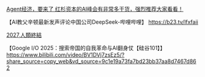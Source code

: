 
[Agent经济，要来了 红杉资本的AI峰会有非常多干货，强烈推荐大家看看！](https://v.douyin.com/dZldgRt-Mmw/)

【AI教父辛顿最新发声评论中国公司DeepSeek-哔哩哔哩】 https://b23.tv/lfxfaii


[2027,人類終結](https://www.bilibili.com/video/BV1NJBRYAE7U/?spm_id_from=333.788.top_right_bar_window_history.content.click&vd_source=22af953ea4c09540ad1966711a2d53f0)

【Google I/O 2025：搜索帝国的自我革命与AI翻身仗【硅谷101】】 https://www.bilibili.com/video/BV1DVj7zsEz5/?share_source=copy_web&vd_source=9c1e19a73fa7bd23bb37aa8d7467d862
